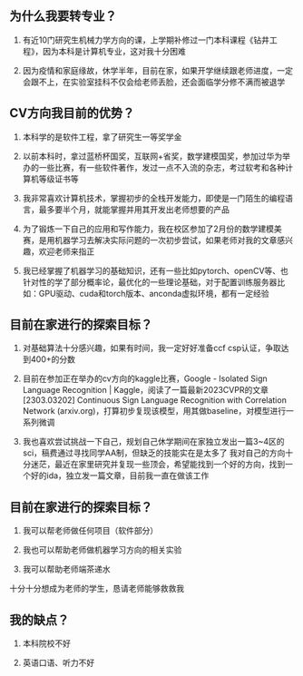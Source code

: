 ## 为什么我要转专业？

1.  有近10门研究生机械力学方向的课，上学期补修过一门本科课程《钻井工程》，因为本科是计算机专业，这对我十分困难

2.  因为疫情和家庭缘故，休学半年，目前在家，如果开学继续跟老师进度，一定会跟不上，在实验室挂科不仅会给老师丢脸，还会面临学分修不满而被退学


## CV方向我目前的优势？

1.  本科学的是软件工程，拿了研究生一等奖学金

2.  以前本科时，拿过蓝桥杯国奖，互联网+省奖，数学建模国奖，参加过华为举办的一些比赛，有一些软件著作，发过一点不入流的杂志，考过软考和各种计算机等级证书等

3.  我非常喜欢计算机技术，掌握初步的全栈开发能力，即使是一门陌生的编程语言，最多要半个月，就能掌握并用其开发出老师想要的产品

4.  为了锻炼一下自己的应用和写作能力，我在校区参加了2月份的数学建模美赛，是用机器学习去解决实际问题的一次初步尝试，如果老师对我的文章感兴趣，欢迎老师来指正

5.  我已经掌握了机器学习的基础知识，还有一些比如pytorch、openCV等、也针对性的学了部分概率论，最优化的一些理论基础，对于配置训练服务器比如：GPU驱动、cuda和torch版本、anconda虚拟环境，都有一定经验


## 目前在家进行的探索目标？

1.  对基础算法十分感兴趣，如果有时间，我一定好好准备ccf csp认证，争取达到400+的分数

2.  目前在参加正在举办的cv方向的kaggle比赛，Google - Isolated Sign Language Recognition | Kaggle，阅读了一篇最新2023CVPR的文章[2303.03202] Continuous Sign Language Recognition with Correlation Network (arxiv.org)，打算初步复现该模型，用其做baseline，对模型进行一系列微调

3.  我也喜欢尝试挑战一下自己，规划自己休学期间在家独立发出一篇3~4区的sci，稿费通过寻找同学AA制，但缺乏的技能实在是太多了
我对自己的方向十分迷茫，最近在家里研究并复现一些顶会，希望能找到一个好的方向，找到一个好的ida，独立发一篇文章，目前我一直在做该工作


## 目前在家进行的探索目标？

1.  我可以帮老师做任何项目（软件部分）

2.  我也可以帮助老师做机器学习方向的相关实验

3.  我可以帮助老师端茶递水

十分十分想成为老师的学生，恳请老师能够救救我

## 我的缺点？

1.  本科院校不好

2.  英语口语、听力不好